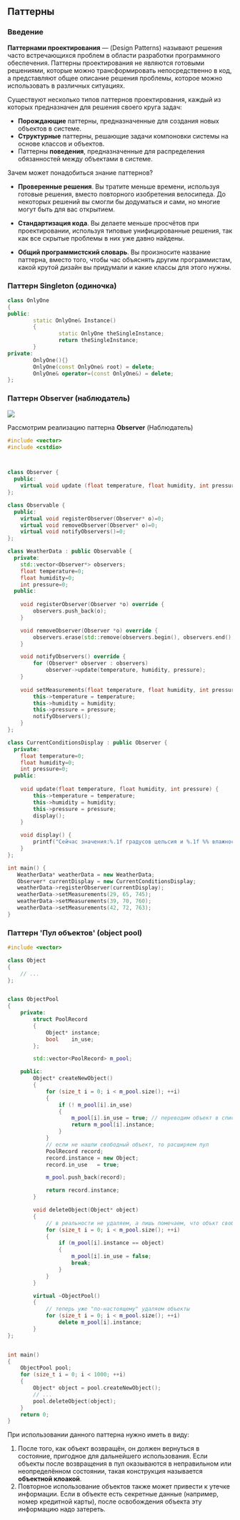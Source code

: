 ## Паттерны

### Введение

**Паттернами проектирования** — (Design Patterns) называют решения часто встречающихся проблем в области разработки программного обеспечения. Паттерны проектирования не являются готовыми решениями, которые можно трансформировать непосредственно в код, а представляют общее описание решения проблемы, которое можно использовать в различных ситуациях.

Существуют несколько типов паттернов проектирования, каждый из которых предназначен для решения своего круга задач:

- **Порождающие** паттерны, предназначенные для создания новых объектов в системе.
- **Структурные** паттерны, решающие задачи компоновки системы на основе классов и объектов.
- Паттерны **поведения**, предназначенные для распределения обязанностей между объектами в системе.

Зачем может понадобиться знание паттернов?

- **Проверенные решения**. Вы тратите меньше времени, используя готовые решения, вместо повторного изобретения велосипеда. До некоторых решений вы смогли бы додуматься и сами, но многие могут быть для вас открытием.

- **Стандартизация кода**. Вы делаете меньше просчётов при проектировании, используя типовые унифицированные решения, так как все скрытые проблемы в них уже давно найдены.

- **Общий программистский словарь**. Вы произносите название паттерна, вместо того, чтобы час объяснять другим программистам, какой крутой дизайн вы придумали и какие классы для этого нужны.


### Паттерн Singleton (одиночка)

```cpp
class OnlyOne
{
public:
        static OnlyOne& Instance()
        {
                static OnlyOne theSingleInstance;
                return theSingleInstance;
        }
private:        
        OnlyOne(){}
        OnlyOne(const OnlyOne& root) = delete;
        OnlyOne& operator=(const OnlyOne&) = delete;
};
```


### Паттерн Observer (наблюдатель)

![](./img/Observer_UML.png)


Рассмотрим реализацию паттерна **Observer** (Наблюдатель)

```cpp
#include <vector>
#include <cstdio>



class Observer {
  public:
    virtual void update (float temperature, float humidity, int pressure)=0;
};

class Observable {
  public:
    virtual void registerObserver(Observer* o)=0;
    virtual void removeObserver(Observer* o)=0;
    virtual void notifyObservers()=0;
};

class WeatherData : public Observable {
  private:
    std::vector<Observer*> observers;
    float temperature=0;
    float humidity=0;
    int pressure=0;
  public:
    
    void registerObserver(Observer *o) override {
        observers.push_back(o);
    }

    void removeObserver(Observer *o) override {
        observers.erase(std::remove(observers.begin(), observers.end(), o), observers.end());
    }

    void notifyObservers() override {
        for (Observer* observer : observers)
            observer->update(temperature, humidity, pressure);
    }
         
    void setMeasurements(float temperature, float humidity, int pressure) {
        this->temperature = temperature;
        this->humidity = humidity;
        this->pressure = pressure;
        notifyObservers();
    }
};

class CurrentConditionsDisplay : public Observer {
  private:
    float temperature=0;
    float humidity=0;
    int pressure=0;
  public:
    
    void update(float temperature, float humidity, int pressure) {
        this->temperature = temperature;
        this->humidity = humidity;
        this->pressure = pressure;
        display();
    }

    void display() {
        printf("Сейчас значения:%.1f градусов цельсия и %.1f %% влажности. Давление %d мм рт. ст.\n", temperature, humidity, pressure);
    }
};

int main() {
   WeatherData* weatherData = new WeatherData;
   Observer* currentDisplay = new CurrentConditionsDisplay;
   weatherData->registerObserver(currentDisplay);
   weatherData->setMeasurements(29, 65, 745);
   weatherData->setMeasurements(39, 70, 760);
   weatherData->setMeasurements(42, 72, 763);
}
```

### Паттерн 'Пул объектов' (object pool)

```cpp
#include <vector>

class Object
{
	// ...
};


class ObjectPool
{
	private:
		struct PoolRecord
		{
			Object* instance;
			bool    in_use;
		};

		std::vector<PoolRecord> m_pool;

	public:
		Object* createNewObject()
		{
			for (size_t i = 0; i < m_pool.size(); ++i)
			{
				if (! m_pool[i].in_use)
				{
					m_pool[i].in_use = true; // переводим объект в список используемых
					return m_pool[i].instance;
				}
			}
			// если не нашли свободный объект, то расширяем пул
			PoolRecord record;
			record.instance = new Object;
			record.in_use   = true;

			m_pool.push_back(record);

			return record.instance;
		}

		void deleteObject(Object* object)
		{
			// в реальности не удаляем, а лишь помечаем, что объкт свободен
			for (size_t i = 0; i < m_pool.size(); ++i)
			{
				if (m_pool[i].instance == object)
				{
					m_pool[i].in_use = false;
					break;
				}
			}
		}

		virtual ~ObjectPool()
		{
			// теперь уже "по-настоящему" удаляем объекты
			for (size_t i = 0; i < m_pool.size(); ++i)
				delete m_pool[i].instance;
		}
};


int main()
{
	ObjectPool pool;
	for (size_t i = 0; i < 1000; ++i)
	{
		Object* object = pool.createNewObject();
		// ...
		pool.deleteObject(object);
	}
	return 0;
}
```

При использовании данного паттерна нужно иметь в виду:

1. После того, как объект возвращён, он должен вернуться в состояние, пригодное для дальнейшего использования. Если объекты после возвращения в пул оказываются в неправильном или неопределённом состоянии, такая конструкция называется **объектной клоакой**.
1. Повторное использование объектов также может привести к утечке информации. Если в объекте есть секретные данные (например, номер кредитной карты), после освобождения объекта эту информацию надо затереть.
